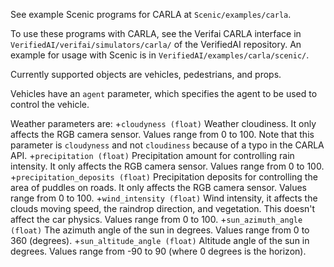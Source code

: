 See example Scenic programs for CARLA at `Scenic/examples/carla`.

To use these programs with CARLA, see the Verifai CARLA interface in `VerifiedAI/verifai/simulators/carla/` of the VerifiedAI repository. An example for usage with Scenic is in `VerifiedAI/examples/carla/scenic/`.

Currently supported objects are vehicles, pedestrians, and props.

Vehicles have an `agent` parameter, which specifies the agent to be used to control the vehicle.

Weather parameters are:
+`cloudyness (float)`
   Weather cloudiness. It only affects the RGB camera sensor. Values range from 0 to 100. Note that this parameter is `cloudyness` and not `cloudiness` because of a typo in the CARLA API.
+`precipitation (float)`
   Precipitation amount for controlling rain intensity. It only affects the RGB camera sensor. Values range from 0 to 100.
+`precipitation_deposits (float)`
   Precipitation deposits for controlling the area of puddles on roads. It only affects the RGB camera sensor. Values range from 0 to 100.
+`wind_intensity (float)`
   Wind intensity, it affects the clouds moving speed, the raindrop direction, and vegetation. This doesn't affect the car physics. Values range from 0 to 100.
+`sun_azimuth_angle (float)`
   The azimuth angle of the sun in degrees. Values range from 0 to 360 (degrees).
+`sun_altitude_angle (float)`
   Altitude angle of the sun in degrees. Values range from -90 to 90 (where 0 degrees is the horizon). 
